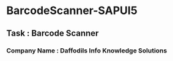 # BarcodeScanner-SAPUI5
<h2> Task : Barcode Scanner</h2>
<h3>Company Name : Daffodils Info Knowledge Solutions</h3>
